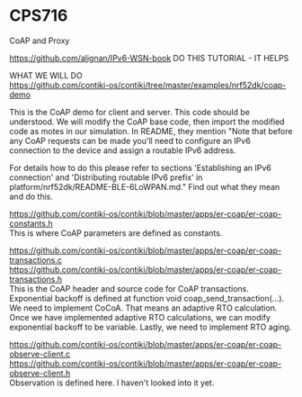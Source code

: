 # CPS716
CoAP and Proxy

https://github.com/alignan/IPv6-WSN-book
DO THIS TUTORIAL - IT HELPS

WHAT WE WILL DO  
https://github.com/contiki-os/contiki/tree/master/examples/nrf52dk/coap-demo  

This is the CoAP demo for client and server.
This code should be understood. We will modify the CoAP base code, then import the modified code as motes in our simulation. In README, they mention "Note that before any CoAP requests can be made you'll need to configure an IPv6 connection to the device and assign a routable IPv6 address.

For details how to do this please refer to sections 'Establishing an IPv6 connection' and 'Distributing routable IPv6 prefix' in platform/nrf52dk/README-BLE-6LoWPAN.md." Find out what they mean and do this.

https://github.com/contiki-os/contiki/blob/master/apps/er-coap/er-coap-constants.h  
This is where CoAP parameters are defined as constants.

https://github.com/contiki-os/contiki/blob/master/apps/er-coap/er-coap-transactions.c  
https://github.com/contiki-os/contiki/blob/master/apps/er-coap/er-coap-transactions.h  
This is the CoAP header and source code for CoAP transactions. 
Exponential backoff is defined at function void coap_send_transaction(...).
We need to implement CoCoA. That means an adaptive RTO calculation.
Once we have implemented adaptive RTO calculations, we can modify exponential backoff to be variable.
Lastly, we need to implement RTO aging.

https://github.com/contiki-os/contiki/blob/master/apps/er-coap/er-coap-observe-client.c  
https://github.com/contiki-os/contiki/blob/master/apps/er-coap/er-coap-observe-client.h  
Observation is defined here. I haven't looked into it yet.

